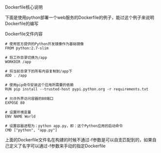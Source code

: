 
Dockerfile核心说明


下面是使用python部署一个web服务的Dockerfile的例子，能过这个例子来说明Dockerfile的编写

Dockerfile文件内容
```
# 使用官方提供的Python开发镜像作为基础镜像
FROM python:2.7-slim

# 将工作目录切换为/app
WORKDIR /app

# 将当前目录下的所有内容复制到/app下
ADD . /app

# 使用pip命令安装这个应用所需要的依赖
RUN pip install --trusted-host pypi.python.org -r requirements.txt

# 允许外界访问容器的80端口
EXPOSE 80

# 设置环境变量
ENV NAME World

# 设置容器进程为：python app.py，即：这个Python应用的启动命令
CMD ["python", "app.py"]
```

上面的Dockerfile文件名在构建的时候不通过-f参数是可以自支匹配到的，如果自己定义了名字可以通过-f参数来手动的指定Dockerfile